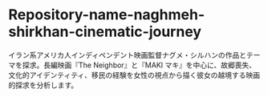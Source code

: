 # Repository-name-naghmeh-shirkhan-cinematic-journey
イラン系アメリカ人インディペンデント映画監督ナグメ・シルハンの作品とテーマを探求。長編映画『The Neighbor』と『MAKI マキ』を中心に、故郷喪失、文化的アイデンティティ、移民の経験を女性の視点から描く彼女の越境する映画的探求を分析します。
